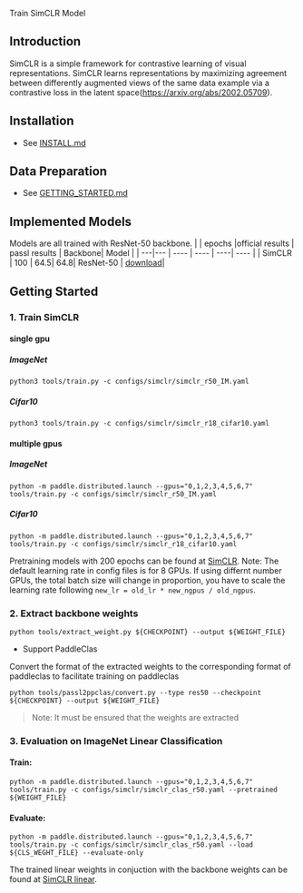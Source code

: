 Train SimCLR Model

## Introduction
SimCLR is a simple framework for contrastive learning of visual representations. SimCLR learns representations by maximizing agreement between differently augmented views of the same data example via a contrastive loss in the latent space(https://arxiv.org/abs/2002.05709).
## Installation
- See [INSTALL.md](INSTALL.md)

## Data Preparation
- See [GETTING_STARTED.md](GETTING_STARTED.md)

## Implemented Models
Models are all trained with ResNet-50 backbone.
|  | epochs |official results | passl results | Backbone| Model |
| ---|--- | ----  | ---- | ----| ---- |
| SimCLR  | 100 |  64.5| 64.8| ResNet-50 | [download](https://passl.bj.bcebos.com/models/simclr_r50_ep100_ckpt.pdparam)|

## Getting Started

### 1. Train SimCLR

#### single gpu

##### ImageNet
```
python3 tools/train.py -c configs/simclr/simclr_r50_IM.yaml
```

##### Cifar10

```
python3 tools/train.py -c configs/simclr/simclr_r18_cifar10.yaml
```

#### multiple gpus
##### ImageNet

```
python -m paddle.distributed.launch --gpus="0,1,2,3,4,5,6,7" tools/train.py -c configs/simclr/simclr_r50_IM.yaml
```

##### Cifar10

```
python -m paddle.distributed.launch --gpus="0,1,2,3,4,5,6,7" tools/train.py -c configs/simclr/simclr_r18_cifar10.yaml
```



Pretraining models with 200 epochs can be found at [SimCLR](https://passl.bj.bcebos.com/models/simclr_r50_ep100_ckpt.pdparam).
Note: The default learning rate in config files is for 8 GPUs. If using differnt number GPUs, the total batch size will change in proportion, you have to scale the learning rate following ```new_lr = old_lr * new_ngpus / old_ngpus```.
### 2. Extract backbone weights

```
python tools/extract_weight.py ${CHECKPOINT} --output ${WEIGHT_FILE}
```

* Support PaddleClas

Convert the format of the extracted weights to the corresponding format of paddleclas to facilitate training on paddleclas

```
python tools/passl2ppclas/convert.py --type res50 --checkpoint ${CHECKPOINT} --output ${WEIGHT_FILE}
```

> Note: It must be ensured that the weights are extracted

### 3. Evaluation on ImageNet Linear Classification

#### Train:
```
python -m paddle.distributed.launch --gpus="0,1,2,3,4,5,6,7" tools/train.py -c configs/simclr/simclr_clas_r50.yaml --pretrained ${WEIGHT_FILE}
```

#### Evaluate:
```
python -m paddle.distributed.launch --gpus="0,1,2,3,4,5,6,7" tools/train.py -c configs/simclr/simclr_clas_r50.yaml --load ${CLS_WEGHT_FILE} --evaluate-only
```

The trained linear weights in conjuction with the backbone weights can be found at [SimCLR linear](https://passl.bj.bcebos.com/models/simclr_r50_ep100_ckpt.pdparam).


